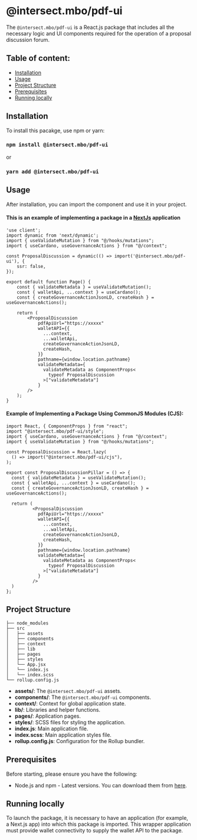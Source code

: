 # @intersect.mbo/pdf-ui

The `@intersect.mbo/pdf-ui` is a React.js package that includes all the necessary logic and UI components required for the operation of a proposal discussion forum.

## Table of content:

-   [Installation](#installation)
-   [Usage](#usage)
-   [Project Structure](#project-structure)
-   [Prerequisites](#prerequisites)
-   [Running locally](#running-locally)

## Installation

To install this pacakge, use npm or yarn:

### `npm install @intersect.mbo/pdf-ui`

or

### `yarn add @intersect.mbo/pdf-ui`

## Usage

After installation, you can import the component and use it in your project.

#### This is an example of implementing a package in a [NextJs](https://nextjs.org/) application

```tsx
'use client';
import dynamic from 'next/dynamic';
import { useValidateMutation } from "@/hooks/mutations";
import { useCardano, useGovernanceActions } from "@/context";

const ProposalDiscussion = dynamic(() => import('@intersect.mbo/pdf-ui'), {
    ssr: false,
});

export default function Page() {
    const { validateMetadata } = useValidateMutation();
    const { walletApi, ...context } = useCardano();
    const { createGovernanceActionJsonLD, createHash } = useGovernanceActions();

    return (
        <ProposalDiscussion
            pdfApiUrl="https://xxxxx"
            walletAPI={{
              ...context,
              ...walletApi,
              createGovernanceActionJsonLD,
              createHash,
            }}
            pathname={window.location.pathname}
            validateMetadata={
              validateMetadata as ComponentProps<
                typeof ProposalDiscussion
              >["validateMetadata"]
            }
        />
    );
}
```


#### Example of Implementing a Package Using CommonJS Modules (CJS):

```tsx
import React, { ComponentProps } from "react";
import "@intersect.mbo/pdf-ui/style";
import { useCardano, useGovernanceActions } from "@/context";
import { useValidateMutation } from "@/hooks/mutations";

const ProposalDiscussion = React.lazy(
  () => import("@intersect.mbo/pdf-ui/cjs"),
);

export const ProposalDiscussionPillar = () => {
  const { validateMetadata } = useValidateMutation();
  const { walletApi, ...context } = useCardano();
  const { createGovernanceActionJsonLD, createHash } = useGovernanceActions();

  return (
          <ProposalDiscussion
            pdfApiUrl="https://xxxxx"
            walletAPI={{
              ...context,
              ...walletApi,
              createGovernanceActionJsonLD,
              createHash,
            }}
            pathname={window.location.pathname}
            validateMetadata={
              validateMetadata as ComponentProps<
                typeof ProposalDiscussion
              >["validateMetadata"]
            }
          />
  )
};
```

## Project Structure

```pdf-ui
├── node_modules
├── src
│   ├── assets
│   ├── components
│   ├── context
│   ├── lib
│   ├── pages
│   ├── styles
│   └── App.jsx
│   └── index.js
│   └── index.scss
└── rollup.config.js
```

-   **assets/**: The `@intersect.mbo/pdf-ui` assets.
-   **components/**: The `@intersect.mbo/pdf-ui` components.
-   **context/**: Context for global application state.
-   **lib/**: Libraries and helper functions.
-   **pages/**: Application pages.
-   **styles/**: SCSS files for styling the application.
-   **index.js**: Main application file.
-   **index.scss**: Main application styles file.
-   **rollup.config.js**: Configuration for the Rollup bundler.

## Prerequisites

Before starting, please ensure you have the following:

-   Node.js and npm - Latest versions. You can download them from [here](https://nodejs.org/en/download/).

## Running locally

To launch the package, it is necessary to have an application (for example, a Next.js app) into which this package is imported. This wrapper application must provide wallet connectivity to supply the wallet API to the package.
